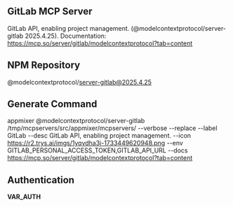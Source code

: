 GitLab MCP Server
-------------------------------

GitLab API, enabling project management. (@modelcontextprotocol/server-gitlab 2025.4.25). Documentation: <a target=_blank href='https://mcp.so/server/gitlab/modelcontextprotocol?tab=content'>https://mcp.so/server/gitlab/modelcontextprotocol?tab=content</a>

NPM Repository
--------------

@modelcontextprotocol/server-gitlab@2025.4.25

Generate Command
----------------

appmixer @modelcontextprotocol/server-gitlab /tmp/mcpservers/src/appmixer/mcpservers/ --verbose --replace --label GitLab --desc GitLab API, enabling project management. --icon https://r2.trys.ai/imgs/1yqvdha3j-1733449620948.png --env GITLAB_PERSONAL_ACCESS_TOKEN,GITLAB_API_URL --docs https://mcp.so/server/gitlab/modelcontextprotocol?tab=content

Authentication
--------------

__VAR_AUTH__
